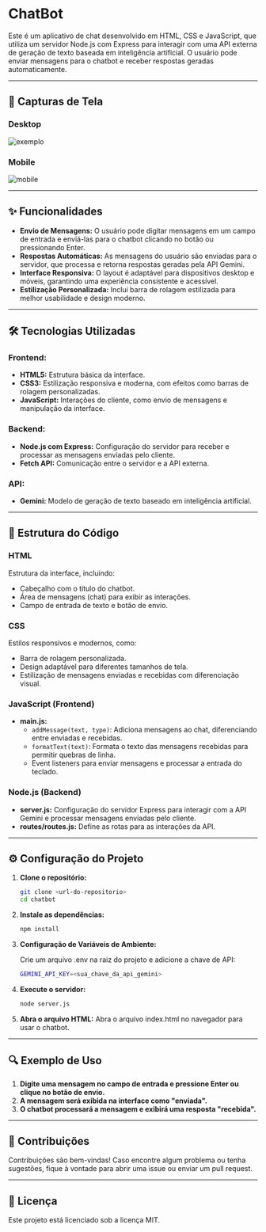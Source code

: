 # ChatBot  
Este é um aplicativo de chat desenvolvido em HTML, CSS e JavaScript, que utiliza um servidor Node.js com Express para interagir com uma API externa de geração de texto baseada em inteligência artificial. O usuário pode enviar mensagens para o chatbot e receber respostas geradas automaticamente.  

---

## 📸 Capturas de Tela  
### Desktop  
![exemplo](https://github.com/user-attachments/assets/33dec4fe-efdb-408f-b64c-bd98a737d2c0)
  

### Mobile  
![mobile](https://github.com/user-attachments/assets/aa1e6264-cdf9-4797-8746-6c54ae3aabb1)
 

---

## ✨ Funcionalidades  
- **Envio de Mensagens:** O usuário pode digitar mensagens em um campo de entrada e enviá-las para o chatbot clicando no botão ou pressionando Enter.  
- **Respostas Automáticas:** As mensagens do usuário são enviadas para o servidor, que processa e retorna respostas geradas pela API Gemini.  
- **Interface Responsiva:** O layout é adaptável para dispositivos desktop e móveis, garantindo uma experiência consistente e acessível.  
- **Estilização Personalizada:** Inclui barra de rolagem estilizada para melhor usabilidade e design moderno.  

---

## 🛠 Tecnologias Utilizadas  
### Frontend:  
- **HTML5:** Estrutura básica da interface.  
- **CSS3:** Estilização responsiva e moderna, com efeitos como barras de rolagem personalizadas.  
- **JavaScript:** Interações do cliente, como envio de mensagens e manipulação da interface.  

### Backend:  
- **Node.js com Express:** Configuração do servidor para receber e processar as mensagens enviadas pelo cliente.  
- **Fetch API:** Comunicação entre o servidor e a API externa.  

### API:  
- **Gemini:** Modelo de geração de texto baseado em inteligência artificial.  

---

## 📂 Estrutura do Código  
### **HTML**  
Estrutura da interface, incluindo:  
- Cabeçalho com o título do chatbot.  
- Área de mensagens (chat) para exibir as interações.  
- Campo de entrada de texto e botão de envio.  

### **CSS**  
Estilos responsivos e modernos, como:  
- Barra de rolagem personalizada.  
- Design adaptável para diferentes tamanhos de tela.  
- Estilização de mensagens enviadas e recebidas com diferenciação visual.  

### **JavaScript (Frontend)**  
- **main.js:**  
  - `addMessage(text, type)`: Adiciona mensagens ao chat, diferenciando entre enviadas e recebidas.  
  - `formatText(text)`: Formata o texto das mensagens recebidas para permitir quebras de linha.  
  - Event listeners para enviar mensagens e processar a entrada do teclado.  

### **Node.js (Backend)**  
- **server.js:** Configuração do servidor Express para interagir com a API Gemini e processar mensagens enviadas pelo cliente.  
- **routes/routes.js:** Define as rotas para as interações da API.  

---

## ⚙️ Configuração do Projeto  
1. **Clone o repositório:**  
   ```bash  
   git clone <url-do-repositorio>  
   cd chatbot  
2. **Instale as dependências:**
   ```bash
   npm install  
3. **Configuração de Variáveis de Ambiente:**
   
   Crie um arquivo .env na raiz do projeto e adicione a chave de API:
   ```bash
   GEMINI_API_KEY=<sua_chave_da_api_gemini>
5. **Execute o servidor:**
   ```bash
   node server.js  
6. **Abra o arquivo HTML:**
   Abra o arquivo index.html no navegador para usar o chatbot.

---

## 🔍 Exemplo de Uso
1. **Digite uma mensagem no campo de entrada e pressione Enter ou clique no botão de envio.**
2. **A mensagem será exibida na interface como "enviada".**
3. **O chatbot processará a mensagem e exibirá uma resposta "recebida".**

---

## 🤝 Contribuições

Contribuições são bem-vindas! Caso encontre algum problema ou tenha sugestões, fique à vontade para abrir uma issue ou enviar um pull request.

---

## 📜 Licença

Este projeto está licenciado sob a licença MIT.

